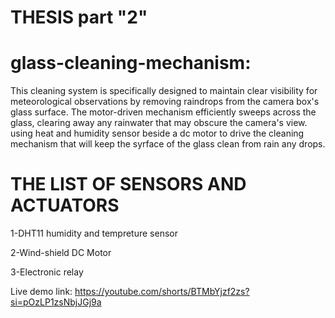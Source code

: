 # THESIS part "2"
# glass-cleaning-mechanism:
This cleaning system is specifically designed to maintain clear visibility for meteorological observations by removing raindrops from the camera box's glass surface. The motor-driven mechanism efficiently sweeps across the glass, clearing away any rainwater that may obscure the camera's view. using heat and humidity sensor beside a dc motor to drive the cleaning mechanism that will keep the syrface of the glass clean from rain any drops.

# THE LIST OF SENSORS AND ACTUATORS

1-DHT11 humidity and tempreture sensor

2-Wind-shield DC Motor

3-Electronic relay

Live demo link: https://youtube.com/shorts/BTMbYjzf2zs?si=pOzLP1zsNbjJGj9a
